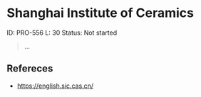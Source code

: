 # Shanghai Institute of Ceramics

ID: PRO-556
L: 30
Status: Not started

> …
> 

## Refereces

- https://english.sic.cas.cn/